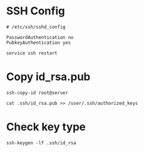 # SSH Config
```
# /etc/ssh/sshd_config

PasswordAuthentication no
PubkeyAuthentication yes
```
```
service ssh restart
```
# Copy id_rsa.pub
```
ssh-copy-id root@server

cat .ssh/id_rsa.pub >> /user/.ssh/authorized_keys
```
# Check key type
```
ssh-keygen -lf .ssh/id_rsa
```

